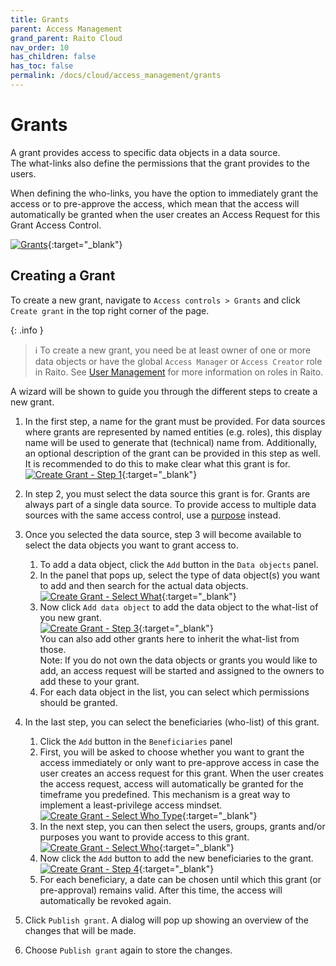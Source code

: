 ```yaml
---
title: Grants
parent: Access Management
grand_parent: Raito Cloud
nav_order: 10
has_children: false
has_toc: false
permalink: /docs/cloud/access_management/grants
---
```


# Grants
A grant provides access to specific data objects in a data source.  
The what-links also define the permissions that the grant provides to the users.

When defining the who-links, you have the option to immediately grant the access or to pre-approve the access, which mean that the access will automatically be granted when the user creates an Access Request for this Grant Access Control.

[![Grants](/assets/images/Grants.jpg)](/assets/images/Grants.jpg){:target="_blank"}

## Creating a Grant

To create a new grant, navigate to `Access controls > Grants` and click `Create grant` in the top right corner of the page.

{: .info }
> ℹ️ To create a new grant, you need be at least owner of one or more data objects or have the global `Access Manager` or `Access Creator` role in Raito. See [User Management](/docs/cloud/admin/user_management) for more information on roles in Raito.

A wizard will be shown to guide you through the different steps to create a new grant.

1. In the first step, a name for the grant must be provided. 
For data sources where grants are represented by named entities (e.g. roles), this display name will be used to generate that (technical) name from.
Additionally, an optional description of the grant can be provided in this step as well. It is recommended to do this to make clear what this grant is for.  
[![Create Grant - Step 1](/assets/images/cloud/access_management/create-step1.png)](/assets/images/cloud/access_management/create-step1.png){:target="_blank"}
2. In step 2, you must select the data source this grant is for. Grants are always part of a single data source. To provide access to multiple data sources with the same access control, use a [purpose](/docs/cloud/access_management/purposes) instead.
3. Once you selected the data source, step 3 will become available to select the data objects you want to grant access to.
   1. To add a data object, click the `Add` button in the `Data objects` panel.
   2. In the panel that pops up, select the type of data object(s) you want to add and then search for the actual data objects.  
[![Create Grant - Select What](/assets/images/cloud/access_management/create-select-what.png)](/assets/images/cloud/access_management/create-select-what.png){:target="_blank"}
   3. Now click `Add data object` to add the data object to the what-list of you new grant.  
   [![Create Grant - Step 3](/assets/images/cloud/access_management/create-step3.png)](/assets/images/cloud/access_management/create-step3.png){:target="_blank"}  
   You can also add other grants here to inherit the what-list from those.  
   Note: If you do not own the data objects or grants you would like to add, an access request will be started and assigned to the owners to add these to your grant.
   4. For each data object in the list, you can select which permissions should be granted.

4. In the last step, you can select the beneficiaries (who-list) of this grant.
   1. Click the `Add` button in the `Beneficiaries` panel
   2. First, you will be asked to choose whether you want to grant the access immediately or only want to pre-approve access in case the user creates an access request for this grant. When the user creates the access request, access will automatically be granted for the timeframe you predefined. This mechanism is a great way to implement a least-privilege access mindset.  
[![Create Grant - Select Who Type](/assets/images/cloud/access_management/create-select-who-type.png)](/assets/images/cloud/access_management/create-select-who-type.png){:target="_blank"}
   3. In the next step, you can then select the users, groups, grants and/or purposes you want to provide access to this grant.  
[![Create Grant - Select Who](/assets/images/cloud/access_management/create-select-who.png)](/assets/images/cloud/access_management/create-select-who.png){:target="_blank"}
   4. Now click the `Add` button to add the new beneficiaries to the grant.
[![Create Grant - Step 4](/assets/images/cloud/access_management/create-step4.png)](/assets/images/cloud/access_management/create-step4.png){:target="_blank"}
   5. For each beneficiary, a date can be chosen until which this grant (or pre-approval) remains valid. After this time, the access will automatically be revoked again.

5. Click `Publish grant`. A dialog will pop up showing an overview of the changes that will be made. 
6. Choose `Publish grant` again to store the changes.